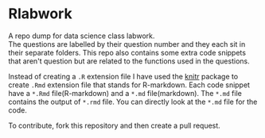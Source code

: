 # Rlabwork

A repo dump for data science class labwork.  
The questions are labelled by their question number and they each sit in their separate folders. This repo also contains some extra code snippets that aren't question but are related to the functions used in the questions.

Instead of creating a `.R` extension file I have used the [knitr](https://yihui.name/knitr/) package to create `.Rmd` extension file that stands for R-markdown. Each code snippet have a `*.Rmd` file(R-markdown) and a `*.md` file(markdown). The `*.md` file contains the output of `*.rmd` file. You can directly look at the `*.md` file for the code.

To contribute, fork this repository and then create a pull request.
